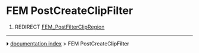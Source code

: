 # FEM PostCreateClipFilter
1.  REDIRECT [FEM_PostFilterClipRegion](FEM_PostFilterClipRegion.md)



---
⏵ [documentation index](../README.md) > FEM PostCreateClipFilter
